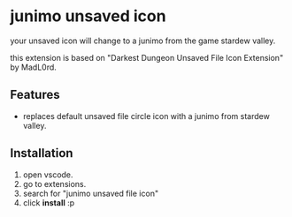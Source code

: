 # junimo unsaved icon

your unsaved icon will change to a junimo from the game stardew valley.

this extension is based on "Darkest Dungeon Unsaved File Icon Extension" by MadL0rd.

## Features

- replaces default unsaved file circle icon with a junimo from stardew valley.

## Installation
1. open vscode.
2. go to extensions.
3. search for "junimo unsaved file icon"
4. click **install** :p
